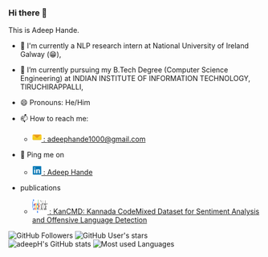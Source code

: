 ### Hi there 👋

<!--
**adeepH/AdeepH** is a ✨ _special_ ✨ repository because its `README.md` (this file) appears on your GitHub profile.

Here are some ideas to get you started:

- 🔭 I’m currently working on ...
- 🌱 I’m currently learning ...
- 👯 I’m looking to collaborate on ...
- 🤔 I’m looking for help with ...
- 💬 Ask me about ...
- 📫 How to reach me: ...
- 😄 Pronouns: ...
- ⚡ Fun fact: ...
-->


<!--
**adeepH/AdeepHande** is a ✨ _special_ ✨ repository because its `README.md` (this file) appears on your GitHub profile.

Here are some ideas to get you started:

- 🔭 I’m currently working on ...
- 🌱 I’m currently learning ...
- 👯 I’m looking to collaborate on ...
- 🤔 I’m looking for help with ...
- 💬 Ask me about ...
- 📫 How to reach me: ...
- 😄 Pronouns: ...
- ⚡ Fun fact: ...
-->

This is Adeep Hande.

- 🔭 I'm currently a NLP research intern at National University of Ireland Galway (😁), 
- 🌱 I’m currently pursuing my B.Tech Degree (Computer Science Engineering) at INDIAN INSTITUTE OF INFORMATION TECHNOLOGY, TIRUCHIRAPPALLI, 
- 😄 Pronouns: He/Him
- 📫 How to reach me: 
    - <a href="mailto:adeephande1000@gmail.com"><img width=18px height=18px src="logo/mail.png" alt="E-mail"> : adeephande1000@gmail.com </a> 
- 💬 Ping me on 
    - <a href="https://www.linkedin.com/in/adeep-hande-74922216b/"><img width=18px height=18px src="logo/linkedin.png" alt="LinkedIn"> : Adeep Hande</a>

- publications
    - <a href="https://www.aclweb.org/anthology/2020.peoples-1.6/"><img width=30px height=30px src="logo/scholar_logo_64dp.png" alt="ACL Anthology"> : KanCMD: Kannada CodeMixed Dataset for Sentiment Analysis and Offensive Language Detection </a> 
<div align = "left">
<img src="https://img.shields.io/github/followers/adeepH?label=Followers&style=social" alt= "GitHub Followers">
<img src="https://img.shields.io/github/stars/adeepH?affiliations=OWNER%2CCOLLABORATOR&style=social" alt = "GitHub User's stars"></br>
<img src="https://github-readme-stats.vercel.app/api?username=adeepH&show_icons=true&theme=flag-india" alt = "adeepH's GitHub stats">
<img src="https://github-readme-stats.vercel.app/api/top-langs/?username=adeepH&layout=compact&show_icons=true&theme=flag-india" alt = "Most used Languages">
</div>
